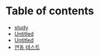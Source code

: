 # Table of contents

* [study](README.md)
* [Untitled](untitled.md)
* [Untitled](untitled-1.md)
* [연동 테스트](test2.md)

